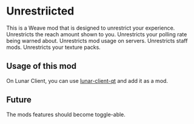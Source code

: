 # Unrestriicted

This is a Weave mod that is designed to unrestrict your experience. Unrestricts the reach amount shown to you. Unrestricts your polling rate being warned about. Unrestricts mod usage on servers. Unrestricts staff mods. Unrestricts your texture packs.

## Usage of this mod

On Lunar Client, you can use [lunar-client-qt](https://github.com/Youded-byte/lunar-client-qt) and add it as a mod.

## Future

The mods features should become toggle-able.